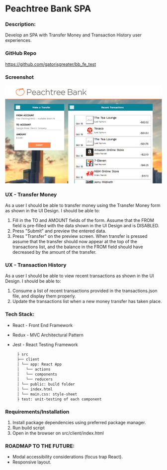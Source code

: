# Peachtree Bank SPA

### Description:

Develop an SPA with Transfer Money and Transaction History user experiences.

### GitHub Repo

https://github.com/gatorisgreater/bb_fe_test

### Screenshot
![Peachtree Bank SPA](https://github.com/gatorisgreater/bb_fe_test/blob/master/assets/screenshot.PNG "Peachtree Bank SPA")

### UX - Transfer Money

As a user I should be able to transfer money using the Transfer Money form as shown in the UI Design. I should be able to:
1. Fill in the TO and AMOUNT fields of the form. Assume that the FROM field is pre-filled with the data shown in the UI Design and is DISABLED.
2. Press "Submit" and preview the entered data.
3. Press "Transfer" on the preview screen. When transfer is pressed assume that the transfer should now appear at the top of the transactions list, and the balance in the FROM field should have decreased by the amount of the transfer.

### UX - Transaction History

As a user I should be able to view recent transactions as shown in the UI Design. I should be able to:
1. Consume a list of recent transactions provided in the transactions.json file, and display them properly.
2. Update the transactions list when a new money transfer has taken place.

### Tech Stack:

* React - Front End Framework

* Redux - MVC Architectural Pattern

* Jest - React Testing Framework

	    ├ src
	    ├── client
	    │ └── app: React App
	    │ 	└── actions
	    │ 	└── components
	    │ 	└── reducers        
	    │ └── public: build folder   
	    │ └── index.html    
	    │ └── main.css: style-sheet
	    ├ test: unit-testing of each component

### Requirements/Installation

1. Install package dependencies using preferred package manager.
2. Run build script
3. Open in the browser on src/client/index.html

### ROADMAP TO THE FUTURE:

* Modal accessibility considerations (focus trap React).
* Responsive layout.
